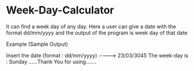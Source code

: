 # Week-Day-Calculator
It can find a week day of any day.
Here a user can give a date with the format dd/mm/yyyy and the output of the program is week day of that date


Example (Sample Output)

Insert the date (format : dd/mm/yyyy) :---->  23/03/3045
The week-day is :  Sunday
......Thank You for using.......
